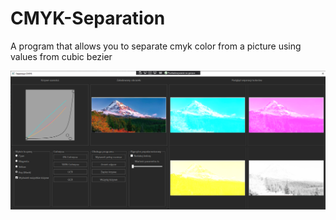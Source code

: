 # CMYK-Separation
A program that allows you to separate cmyk color from a picture using values from cubic bezier

![Image](coverphoto.png)
